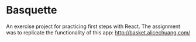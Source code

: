 # Basquette
An exercise project for practicing first steps with React.
The assignment was to replicate the functionality of this app: http://basket.alicechuang.com/
